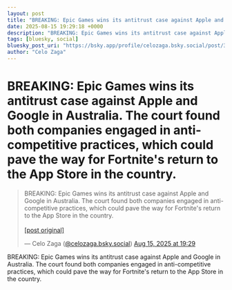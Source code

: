```yaml
---
layout: post
title: "BREAKING: Epic Games wins its antitrust case against Apple and Google in Australia. The court found both companies engaged in anti-competitive practices, which could pave the way for Fortnite's return to the App Store in the country."
date: 2025-08-15 19:29:18 +0000
description: "BREAKING: Epic Games wins its antitrust case against Apple and Google in Australia. The court found both companies engaged in anti-competitive practices..."
tags: [bluesky, social]
bluesky_post_uri: "https://bsky.app/profile/celozaga.bsky.social/post/3lwhlnyotiu2q"
author: "Celo Zaga"
---
```


<h1 class="bluesky-post-title">BREAKING: Epic Games wins its antitrust case against Apple and Google in Australia. The court found both companies engaged in anti-competitive practices, which could pave the way for Fortnite's return to the App Store in the country.</h1>


<blockquote class="bluesky-embed" data-bluesky-uri="at://did:plc:lmh6rennptq77inaztnovw4b/app.bsky.feed.post/3lwhlnyotiu2q" data-bluesky-embed-color-mode="system">
<p lang="">BREAKING: Epic Games wins its antitrust case against Apple and Google in Australia. The court found both companies engaged in anti-competitive practices, which could pave the way for Fortnite's return to the App Store in the country.<br><br><a href="https://bsky.app/profile/celozaga.bsky.social/post/3lwhlnyotiu2q">[post original]</a></p>
&mdash; Celo Zaga (<a href="https://bsky.app/profile/did:plc:lmh6rennptq77inaztnovw4b">@celozaga.bsky.social</a>) <a href="https://bsky.app/profile/celozaga.bsky.social/post/3lwhlnyotiu2q">Aug 15, 2025 at 19:29</a>
</blockquote>
<script async src="https://embed.bsky.app/static/embed.js" charset="utf-8"></script>


<p class="bluesky-post-description">BREAKING: Epic Games wins its antitrust case against Apple and Google in Australia. The court found both companies engaged in anti-competitive practices, which could pave the way for Fortnite's return to the App Store in the country.</p>
